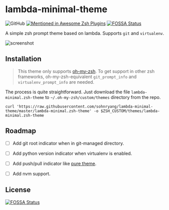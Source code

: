 # lambda-minimal-theme
![GitHub](https://img.shields.io/github/license/sohnryang/lambda-minimal-theme)
[![Mentioned in Awesome Zsh Plugins](https://awesome.re/mentioned-badge.svg)](https://github.com/unixorn/awesome-zsh-plugins)
[![FOSSA Status](https://app.fossa.com/api/projects/git%2Bgithub.com%2Fsohnryang%2Flambda-minimal-theme.svg?type=shield)](https://app.fossa.com/projects/git%2Bgithub.com%2Fsohnryang%2Flambda-minimal-theme?ref=badge_shield)

A simple zsh prompt theme based on lambda. Supports `git` and `virtualenv`.

![screenshot](https://rawcdn.githack.com/sohnryang/lambda-minimal-theme/ec441881d3c355c4d377edd4a08e59cf89924221/screenshot.png)

## Installation
> This theme only supports [oh-my-zsh](https://ohmyz.sh/). To get support in other zsh frameworks, oh-my-zsh-equivalent `git_prompt_info` and `virtualenv_prompt_info` are needed.

The process is quite straightforward. Just download the file `lambda-minimal.zsh-theme` to `~/.oh-my-zsh/custom/themes` directory from the repo.

```
curl 'https://raw.githubusercontent.com/sohnryang/lambda-minimal-theme/master/lambda-minimal.zsh-theme' -o $ZSH_CUSTOM/themes/lambda-minimal.zsh-theme
```

## Roadmap
- [ ] Add git root indicator when in git-managed directory.
- [ ] Add python version indicator when virtualenv is enabled.
- [ ] Add push/pull indicator like [pure theme](https://github.com/sindresorhus/pure).
- [ ] Add nvm support.


## License
[![FOSSA Status](https://app.fossa.com/api/projects/git%2Bgithub.com%2Fsohnryang%2Flambda-minimal-theme.svg?type=large)](https://app.fossa.com/projects/git%2Bgithub.com%2Fsohnryang%2Flambda-minimal-theme?ref=badge_large)